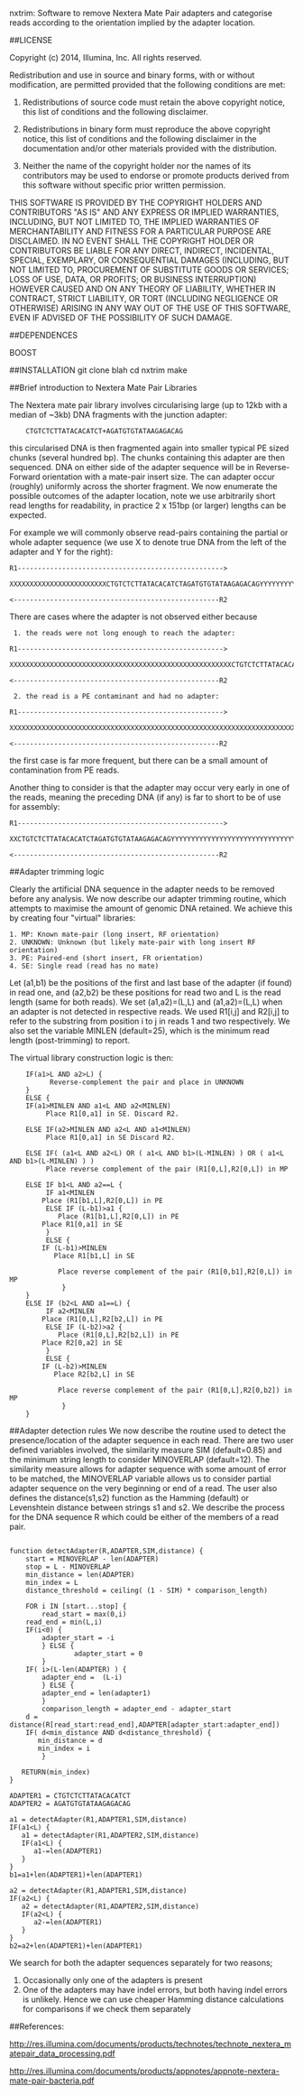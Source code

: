 nxtrim: Software to remove Nextera Mate Pair adapters and categorise reads according to the orientation implied by the adapter location.

##LICENSE

Copyright (c) 2014, Illumina, Inc.
All rights reserved.

Redistribution and use in source and binary forms, with or without
modification, are permitted provided that the following conditions are
met:

1. Redistributions of source code must retain the above copyright
notice, this list of conditions and the following disclaimer.

2. Redistributions in binary form must reproduce the above copyright
notice, this list of conditions and the following disclaimer in the
documentation and/or other materials provided with the distribution.

3. Neither the name of the copyright holder nor the names of its
contributors may be used to endorse or promote products derived from
this software without specific prior written permission.

THIS SOFTWARE IS PROVIDED BY THE COPYRIGHT HOLDERS AND CONTRIBUTORS
"AS IS" AND ANY EXPRESS OR IMPLIED WARRANTIES, INCLUDING, BUT NOT
LIMITED TO, THE IMPLIED WARRANTIES OF MERCHANTABILITY AND FITNESS FOR
A PARTICULAR PURPOSE ARE DISCLAIMED. IN NO EVENT SHALL THE COPYRIGHT
HOLDER OR CONTRIBUTORS BE LIABLE FOR ANY DIRECT, INDIRECT, INCIDENTAL,
SPECIAL, EXEMPLARY, OR CONSEQUENTIAL DAMAGES (INCLUDING, BUT NOT
LIMITED TO, PROCUREMENT OF SUBSTITUTE GOODS OR SERVICES; LOSS OF USE,
DATA, OR PROFITS; OR BUSINESS INTERRUPTION) HOWEVER CAUSED AND ON ANY
THEORY OF LIABILITY, WHETHER IN CONTRACT, STRICT LIABILITY, OR TORT
(INCLUDING NEGLIGENCE OR OTHERWISE) ARISING IN ANY WAY OUT OF THE USE
OF THIS SOFTWARE, EVEN IF ADVISED OF THE POSSIBILITY OF SUCH DAMAGE.

##DEPENDENCES

BOOST

##INSTALLATION
git clone blah
cd nxtrim
make 

##Brief introduction to Nextera Mate Pair Libraries

The Nextera mate pair library involves circularising large (up to 12kb with a median of ~3kb) DNA fragments with the junction adapter:

```
    CTGTCTCTTATACACATCT+AGATGTGTATAAGAGACAG
```

this circularised DNA is then fragmented again into smaller typical PE sized chunks (several hundred bp).  The chunks containing this adapter are then sequenced.  DNA on either side of the adapter sequence will be in Reverse-Forward orientation with a mate-pair insert size.  The can adapter occur (roughly) uniformly across the shorter fragment. We now enumerate the possible outcomes of the adapter location, note we use arbitrarily short read lengths for readability, in practice 2 x 151bp (or larger) lengths can be expected.


For example we will commonly observe read-pairs containing the partial or whole adapter sequence (we use X to denote true DNA from the left of the adapter and Y for the right):

```
R1--------------------------------------------------->
  XXXXXXXXXXXXXXXXXXXXXXXXCTGTCTCTTATACACATCTAGATGTGTATAAGAGACAGYYYYYYYYYYYYYYYYYYYYYYYYYYYYYYYYYYYYYYYYYYYYYYYYYYYYYYYYYYYYYYYYYYYYYYYYYYYYYYYYYYYYYY
                                                                                                  <---------------------------------------------------R2
```

There are cases where the adapter is not observed either because

     1. the reads were not long enough to reach the adapter:
```
R1--------------------------------------------------->
  XXXXXXXXXXXXXXXXXXXXXXXXXXXXXXXXXXXXXXXXXXXXXXXXXXXXXXXCTGTCTCTTATACACATCTAGATGTGTATAAGAGACAGYYYYYYYYYYYYYYYYYYYYYYYYYYYYYYYYYYYYYYYYYYYYYYYYYYYYYYY
                                                                                                  <---------------------------------------------------R2
```
     2. the read is a PE contaminant and had no adapter:
```
R1--------------------------------------------------->
  XXXXXXXXXXXXXXXXXXXXXXXXXXXXXXXXXXXXXXXXXXXXXXXXXXXXXXXXXXXXXXXXXXXXXXXXXXXXXXXXXXXXXXXXXXXXXXXXXXXXXXXXXXXXXXXXXXXXXXXXXXXXXXXXXXXXXXXXXXXXXXXXXXXX
                                                                                                  <---------------------------------------------------R2
```
the first case is far more frequent, but there can be a small amount of contamination from PE reads.

Another thing to consider is that the adapter may occur very early in one of the reads, meaning the preceding DNA (if any) is far to short to be of use for assembly:
```
R1--------------------------------------------------->
  XXCTGTCTCTTATACACATCTAGATGTGTATAAGAGACAGYYYYYYYYYYYYYYYYYYYYYYYYYYYYYYYYYYYYYYYYYYYYYYYYYYYYYYYYYYYYYYYYYYYYYYYYYYYYYYYYYYYYYYYYYYYYYYYYYYYYYYYYYYYY
                                                                                                  <---------------------------------------------------R2
```
##Adapter trimming logic

Clearly the artificial DNA sequence in the adapter needs to be removed before any analysis.  We now describe our adapter trimming routine, which attempts to maximise the amount of genomic DNA retained.  We achieve this by creating four "virtual" libraries:

	1. MP: Known mate-pair (long insert, RF orientation)
	2. UNKNOWN: Unknown (but likely mate-pair with long insert RF orientation)
	3. PE: Paired-end (short insert, FR orientation)
	4. SE: Single read (read has no mate)

Let (a1,b1) be the positions of the first and last base of the adapter (if found) in read one, and (a2,b2) be these positions for read two and L is the read length (same for both reads).  We set (a1,a2)=(L,L) and (a1,a2)=(L,L) when an adapter is not detected in respective reads.  We used R1[i,j] and R2[i,j] to refer to the substring from position i to j in reads 1 and two respectively.  We also set the variable MINLEN (default=25), which is the minimum read length (post-trimming) to report.

The virtual library construction logic is then:

```
    IF(a1>L AND a2>L) {
    	  Reverse-complement the pair and place in UNKNOWN
    }
    ELSE {
	IF(a1>MINLEN AND a1<L AND a2<MINLEN)
	     Place R1[0,a1] in SE. Discard R2.

	ELSE IF(a2>MINLEN AND a2<L AND a1<MINLEN)
	     Place R1[0,a1] in SE Discard R2.

	ELSE IF( (a1<L AND a2<L) OR ( a1<L AND b1>(L-MINLEN) ) OR ( a1<L AND b1>(L-MINLEN) ) ) 
	     Place reverse complement of the pair (R1[0,L],R2[0,L]) in MP

	ELSE IF b1<L AND a2==L {
	     IF a1<MINLEN
		Place (R1[b1,L],R2[0,L]) in PE
	     ELSE IF (L-b1)>a1 {
	     	Place (R1[b1,L],R2[0,L]) in PE
		Place R1[0,a1] in SE
	     }
	     ELSE {
		IF (L-b1)>MINLEN
		   Place R1[b1,L] in SE

	     	Place reverse complement of the pair (R1[0,b1],R2[0,L]) in MP
             }
	}		   	
	ELSE IF (b2<L AND a1==L) {
	     IF a2<MINLEN
		Place (R1[0,L],R2[b2,L]) in PE
	     ELSE IF (L-b2)>a2 {
	     	Place (R1[0,L],R2[b2,L]) in PE
		Place R2[0,a2] in SE
	     }
	     ELSE {
		IF (L-b2)>MINLEN
		   Place R2[b2,L] in SE

	     	Place reverse complement of the pair (R1[0,L],R2[0,b2]) in MP
             }	     
	}
```

##Adapter detection rules
We now describe the routine used to detect the presence/location of the adapter sequence in each read. There are two user defined variables involved, the similarity measure SIM (default=0.85) and the minimum string length to consider MINOVERLAP (default=12).  The similarity measure allows for adapter sequence with some amount of error to be matched, the MINOVERLAP variable allows us to consider partial adapter sequence on the very  beginning or end of a read.  The user also defines the distance(s1,s2) function as the Hamming (default) or Levenshtein distance between strings s1 and s2.  We describe the process for the DNA sequence R which could be either of the members of a read pair.

```

function detectAdapter(R,ADAPTER,SIM,distance) {
    start = MINOVERLAP - len(ADAPTER)
    stop = L - MINOVERLAP
    min_distance = len(ADAPTER)
    min_index = L
    distance_threshold = ceiling( (1 - SIM) * comparison_length)

    FOR i IN [start...stop] {
    	read_start = max(0,i)
	read_end = min(L,i)
	IF(i<0) {
		adapter_start = -i
        } ELSE {
                adapter_start = 0
        }
	IF( i>(L-len(ADAPTER) ) {
		adapter_end =  (L-i)
        } ELSE {
		adapter_end = len(adapter1)
        }		
    	comparison_length = adapter_end - adapter_start	
	d = distance(R[read_start:read_end],ADAPTER[adapter_start:adapter_end])
	IF( d<min_distance AND d<distance_threshold) {
	   min_distance = d
	   min_index = i
        }

   RETURN(min_index)
}

ADAPTER1 = CTGTCTCTTATACACATCT
ADAPTER2 = AGATGTGTATAAGAGACAG

a1 = detectAdapter(R1,ADAPTER1,SIM,distance)
IF(a1<L) {
   a1 = detectAdapter(R1,ADAPTER2,SIM,distance)
   IF(a1<L) {
      a1-=len(ADAPTER1)
   }
}
b1=a1+len(ADAPTER1)+len(ADAPTER1)

a2 = detectAdapter(R1,ADAPTER1,SIM,distance)
IF(a2<L) {
   a2 = detectAdapter(R1,ADAPTER2,SIM,distance)
   IF(a2<L) {
      a2-=len(ADAPTER1)
   }
}
b2=a2+len(ADAPTER1)+len(ADAPTER1)

```
We search for both the adapter sequences separately for two reasons;

   1. Occasionally only one of the adapters is present
   2. One of the adapters may have indel errors, but both having indel errors is unlikely. Hence we can use cheaper Hamming distance calculations for comparisons if we check them separately

##References:

http://res.illumina.com/documents/products/technotes/technote_nextera_matepair_data_processing.pdf

http://res.illumina.com/documents/products/appnotes/appnote-nextera-mate-pair-bacteria.pdf
